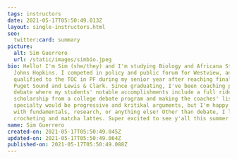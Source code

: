 ```yaml
---
tags: instructors
date: 2021-05-17T05:50:49.013Z
layout: single-instructors.html
seo:
  twitter:card: summary
picture:
  alt: Sim Guerrero
  url: /static/images/simbio.jpeg
bio: Hello! I'm Sim (she/they) and I'm studying Biology and Africana Studies at
  Johns Hopkins. I competed in policy and public forum for Westview, and I
  qualified to the TOC in PF during my senior year after reaching finals of
  Puget Sound and Lewis & Clark. Since graduating, I've been coaching policy
  debate where my students' notable accomplishments include a full ride
  scholarship from a college debate program and making the coaches' list. My
  specialty would be progressive and kritikal arguments, but I'm happy to help
  with fundamentals, research, or anything else! Other than debate, I like
  crocheting and matcha lattes. Super excited to see y'all this summer!
name: Sim Guerrero
created-on: 2021-05-17T05:50:49.045Z
updated-on: 2021-05-17T05:50:49.064Z
published-on: 2021-05-17T05:50:49.088Z
---
```

